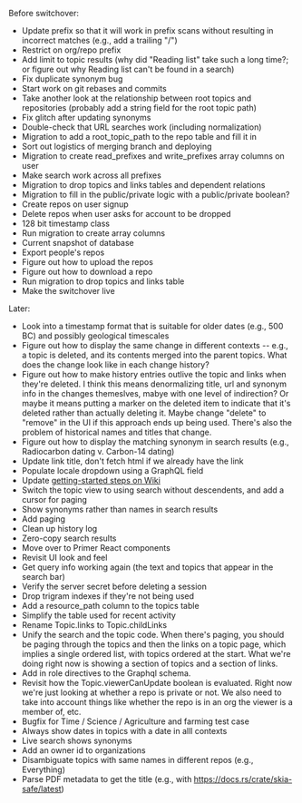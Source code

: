 Before switchover:
* Update prefix so that it will work in prefix scans without resulting in incorrect matches (e.g., add a trailing "/")
* Restrict on org/repo prefix
* Add limit to topic results (why did "Reading list" take such a long time?; or figure out why Reading list can't be found in a search)
* Fix duplicate synonym bug
* Start work on git rebases and commits
* Take another look at the relationship between root topics and repositories (probably add a string field for the
  root topic path)
* Fix glitch after updating synonyms
* Double-check that URL searches work (including normalization)
* Migration to add a root_topic_path to the repo table and fill it in
* Sort out logistics of merging branch and deploying
* Migration to create read_prefixes and write_prefixes array columns on user
* Make search work across all prefixes
* Migration to drop topics and links tables and dependent relations
* Migration to fill in the public/private logic with a public/private boolean?
* Create repos on user signup
* Delete repos when user asks for account to be dropped
* 128 bit timestamp class
* Run migration to create array columns
* Current snapshot of database
* Export people's repos
* Figure out how to upload the repos
* Figure out how to download a repo
* Run migration to drop topics and links table
* Make the switchover live

Later:
* Look into a timestamp format that is suitable for older dates (e.g., 500 BC) and possibly geological timescales
* Figure out how to display the same change in different contexts -- e.g., a topic is deleted, and its contents merged into the parent topics.  What does the change look like in each change history?
* Figure out how to make history entries outlive the topic and links when they're deleted.  I think this means denormalizing title, url and synonym info in the changes themeslves, mabye with one level of indirection? Or maybe it means putting a marker on the deleted item to indicate that it's deleted rather than actually deleting it.  Maybe change "delete" to "remove" in the UI if this approach ends up being used.  There's also the problem of historical names and titles that change.
* Figure out how to display the matching synonym in search results (e.g., Radiocarbon dating v. Carbon-14 dating)
* Update link title, don't fetch html if we already have the link
* Populate locale dropdown using a GraphQL field
* Update [getting-started steps on Wiki](https://github.com/emwalker/digraph/wiki/Getting-started-with-development)
* Switch the topic view to using search without descendents, and add a cursor for paging
* Show synonyms rather than names in search results
* Add paging
* Clean up history log
* Zero-copy search results
* Move over to Primer React components
* Revisit UI look and feel
* Get query info working again (the text and topics that appear in the search bar)
* Verify the server secret before deleting a session
* Drop trigram indexes if they're not being used
* Add a resource_path column to the topics table
* Simplify the table used for recent activity
* Rename Topic.links to Topic.childLinks
* Unify the search and the topic code.  When there's paging, you should be paging through the topics and then the links on a topic page, which implies a single ordered list, with topics ordered at the start.  What we're doing right now is showing a section of topics and a section of links.
* Add in role directives to the Graphql schema.
* Revisit how the Topic.viewerCanUpdate boolean is evaluated.  Right now we're just looking at whether a repo is private or not.  We also need to take into account things like whether the repo is in an org the viewer is a member of, etc.
* Bugfix for Time / Science / Agriculture and farming test case
* Always show dates in topics with a date in alll contexts
* Live search shows synonyms
* Add an owner id to organizations
* Disambiguate topics with same names in different repos (e.g., Everything)
* Parse PDF metadata to get the title (e.g., with https://docs.rs/crate/skia-safe/latest)
